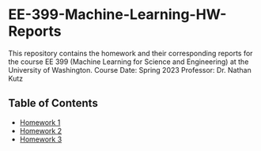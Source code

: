 # EE-399-Machine-Learning-HW-Reports
This repository contains the homework and their corresponding reports for the course EE 399 (Machine Learning for Science and Engineering) at the University of Washington.
Course Date: Spring 2023
Professor: Dr. Nathan Kutz

## Table of Contents
- [Homework 1](./homework1/README.md)
- [Homework 2](./homework2/README.md)
- [Homework 3](./homework3/README.md)

